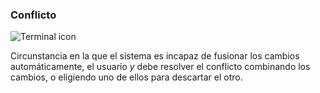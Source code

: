 ###  Conflicto

![Terminal icon](https://cdn2.iconfinder.com/data/icons/windows-8-metro-style/128/console.png)

Circunstancia en la que el sistema es incapaz de fusionar los cambios automáticamente, el usuario *y* debe resolver el conflicto combinando los cambios, o eligiendo uno de ellos para descartar el otro.